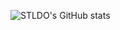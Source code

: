 ![STLDO's GitHub stats](https://github-readme-stats.vercel.app/api?username=STLDOv2&show_icons=true&theme=algolia)
